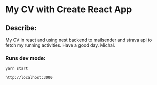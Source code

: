 # My CV with Create React App

## Describe:
My CV in react and using nest backend to mailsender 
and strava api to fetch my running activities.
Have a good day.
Michal.

### Runs dev mode:
```bash
yarn start

http://localhost:3000
```
